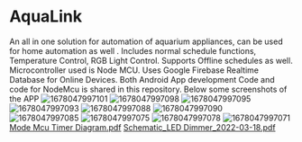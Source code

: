 # AquaLink
An all in one solution for automation of aquarium appliances, can be used for home automation as well . Includes normal schedule functions, Temperature Control, RGB Light Control. Supports Offline schedules as well. 
Microcontroller used is Node MCU.
Uses Google Firebase Realtime Database for Online Devices.
Both Android App development Code and code for NodeMcu is shared in this repository.
Below some screenshots of the APP
![1678047997101](https://user-images.githubusercontent.com/119128158/222984249-d73330f2-cb3a-4e90-84f8-1edcd9540495.jpg)
![1678047997098](https://user-images.githubusercontent.com/119128158/222984281-65a7d4c8-e8f5-4e13-80d4-a3892a3ffa04.jpg)
![1678047997095](https://user-images.githubusercontent.com/119128158/222984294-cbcd70b7-e45a-4897-b192-79c36d9c8a7c.jpg)
![1678047997093](https://user-images.githubusercontent.com/119128158/222984314-0fd6a32c-d0a5-456d-aa9d-09b149eb7e3f.jpg)
![1678047997088](https://user-images.githubusercontent.com/119128158/222984328-420c7f01-ec37-4b71-9f87-589d87b86e2f.jpg)
![1678047997090](https://user-images.githubusercontent.com/119128158/222984340-59fd199c-5562-4a88-9c8a-68ad697848ed.jpg)
![1678047997085](https://user-images.githubusercontent.com/119128158/222984371-4117196b-64a8-45dc-a96e-2d1c26e21dca.jpg)
![1678047997075](https://user-images.githubusercontent.com/119128158/222984401-07431e69-4819-454c-9de3-913e6700c36e.jpg)
![1678047997078](https://user-images.githubusercontent.com/119128158/222984411-08d51a90-62d6-41bc-8c06-1bf4e46b0c34.jpg)
![1678047997071](https://user-images.githubusercontent.com/119128158/222984418-8fee806c-65bc-468e-8eec-d0e28c301194.jpg)
[Mode Mcu Timer Diagram.pdf](https://github.com/rmpd94/AquaLink/files/11235383/Mode.Mcu.Timer.Diagram.pdf)
[Schematic_LED Dimmer_2022-03-18.pdf](https://github.com/rmpd94/AquaLink/files/11235394/Schematic_LED.Dimmer_2022-03-18.pdf)
